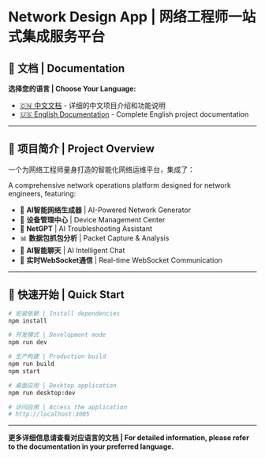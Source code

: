 # Network Design App | 网络工程师一站式集成服务平台

## 📖 文档 | Documentation

**选择您的语言 | Choose Your Language:**

- [🇨🇳 中文文档](./README.zh-CN.md) - 详细的中文项目介绍和功能说明
- [🇺🇸 English Documentation](./README.en.md) - Complete English project documentation

---

## 🎯 项目简介 | Project Overview

一个为网络工程师量身打造的智能化网络运维平台，集成了：

A comprehensive network operations platform designed for network engineers, featuring:

- 🧠 **AI智能网络生成器** | AI-Powered Network Generator
- 🔧 **设备管理中心** | Device Management Center  
- 🤖 **NetGPT** | AI Troubleshooting Assistant
- 📊 **数据包抓包分析** | Packet Capture & Analysis
- 💬 **AI智能聊天** | AI Intelligent Chat
- 🔌 **实时WebSocket通信** | Real-time WebSocket Communication

---

## 🚀 快速开始 | Quick Start

```bash
# 安装依赖 | Install dependencies
npm install

# 开发模式 | Development mode
npm run dev

# 生产构建 | Production build
npm run build
npm start

# 桌面应用 | Desktop application
npm run desktop:dev

# 访问应用 | Access the application
# http://localhost:3005
```

---

**更多详细信息请查看对应语言的文档 | For detailed information, please refer to the documentation in your preferred language.**